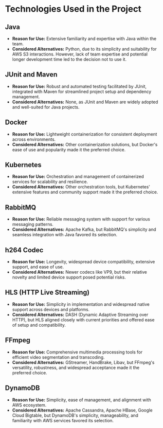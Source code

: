 # Technologies Used in the Project

## Java
- **Reason for Use:** Extensive familiarity and expertise with Java within the team.
- **Considered Alternatives:** Python, due to its simplicity and suitability for AWS S3 interactions. However, lack of team expertise and potential longer development time led to the decision not to use it.

## JUnit and Maven
- **Reason for Use:** Robust and automated testing facilitated by JUnit, integrated with Maven for streamlined project setup and dependency management.
- **Considered Alternatives:** None, as JUnit and Maven are widely adopted and well-suited for Java projects.

## Docker
- **Reason for Use:** Lightweight containerization for consistent deployment across environments.
- **Considered Alternatives:** Other containerization solutions, but Docker's ease of use and popularity made it the preferred choice.

## Kubernetes
- **Reason for Use:** Orchestration and management of containerized services for scalability and resilience.
- **Considered Alternatives:** Other orchestration tools, but Kubernetes' extensive features and community support made it the preferred choice.

## RabbitMQ
- **Reason for Use:** Reliable messaging system with support for various messaging patterns.
- **Considered Alternatives:** Apache Kafka, but RabbitMQ's simplicity and seamless integration with Java favored its selection.

## h264 Codec
- **Reason for Use:** Longevity, widespread device compatibility, extensive support, and ease of use.
- **Considered Alternatives:** Newer codecs like VP9, but their relative novelty and limited device support posed potential risks.

## HLS (HTTP Live Streaming)
- **Reason for Use:** Simplicity in implementation and widespread native support across devices and platforms.
- **Considered Alternatives:** DASH (Dynamic Adaptive Streaming over HTTP), but HLS aligned closely with current priorities and offered ease of setup and compatibility.

## FFmpeg
- **Reason for Use:** Comprehensive multimedia processing tools for efficient video segmentation and transcoding.
- **Considered Alternatives:** GStreamer, HandBrake, Libav, but FFmpeg's versatility, robustness, and widespread acceptance made it the preferred choice.

## DynamoDB
- **Reason for Use:** Simplicity, ease of management, and alignment with AWS ecosystem.
- **Considered Alternatives:** Apache Cassandra, Apache HBase, Google Cloud Bigtable, but DynamoDB's simplicity, manageability, and familiarity with AWS services favored its selection.
